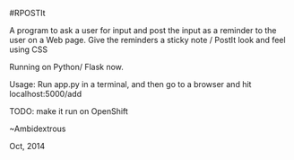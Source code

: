 #RPOSTIt

A program to ask a user for input and post the input
as a reminder to the user on a Web page. Give the reminders
a sticky note / PostIt look and feel using CSS

Running on Python/ Flask now.

Usage: Run app.py in a terminal, and then go to a browser and hit
localhost:5000/add

TODO: make it run on OpenShift

~Ambidextrous

Oct, 2014
